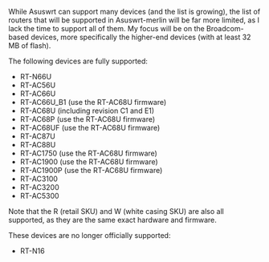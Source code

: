 While Asuswrt can support many devices (and the list is growing), the list of routers that will be supported in Asuswrt-merlin will be far more limited, as I lack the time to support all of them.  My focus will be on the Broadcom-based devices, more specifically the higher-end devices (with at least 32 MB of flash).

The following devices are fully supported:

* RT-N66U
* RT-AC56U
* RT-AC66U
* RT-AC66U_B1 (use the RT-AC68U firmware)
* RT-AC68U (including revision C1 and E1)
* RT-AC68P (use the RT-AC68U firmware)
* RT-AC68UF (use the RT-AC68U firmware)
* RT-AC87U
* RT-AC88U
* RT-AC1750 (use the RT-AC68U firmware)
* RT-AC1900 (use the RT-AC68U firmware)
* RT-AC1900P (use the RT-AC68U firmware)
* RT-AC3100
* RT-AC3200
* RT-AC5300

Note that the R (retail SKU) and W (white casing SKU) are also all supported, as they are the same exact hardware and firmware.

These devices are no longer officially supported:

* RT-N16

